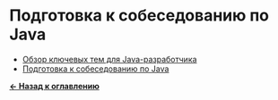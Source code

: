 # Подготовка к собеседованию по Java

* [Обзор ключевых тем для Java-разработчика](./java_core_skills_overview.md)
* [Подготовка к собеседованию по Java](./java_interview_preparation.md)


[**&#x2190; Назад к оглавлению**](../README.md)
